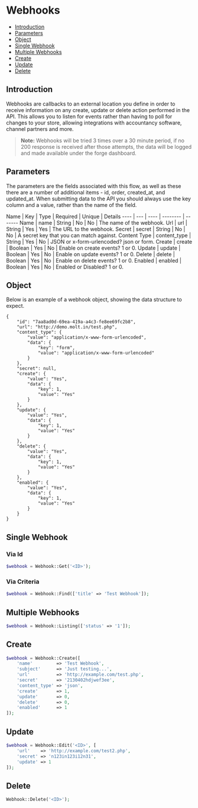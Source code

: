 # Webhooks

- [Introduction](#introduction)
- [Parameters](#params)
- [Object](#object)
- [Single Webhook](#single)
- [Multiple Webhooks](#multiple)
- [Create](#create)
- [Update](#update)
- [Delete](#delete)

<a name="introduction"></a>
## Introduction

Webhooks are callbacks to an external location you define in order to receive information on any create, update or delete action performed in the API. This allows you to listen for events rather than having to poll for changes to your store, allowing integrations with accountancy software, channel partners and more.

> **Note:** Webhooks will be tried 3 times over a 30 minute period, if no 200 response is received after those attempts, the data will be logged and made available under the forge dashboard.

<a name="params"></a>
## Parameters

The parameters are the fields associated with this flow, as well as these there are a number of additional items - id, order, created_at, and updated_at. When submitting data to the API you should always use the key column and a value, rather than the name of the field.

Name | Key | Type | Required | Unique | Details
---- | --- | ---- | -------- | -------
Name | name | String | No | No | The name of the webhook.
Url | url | String | Yes | Yes | The URL to the webhook.
Secret | secret | String | No | No | A secret key that you can match against.
Content Type | content_type | String | Yes | No | JSON or x-form-urlencoded? json or form.
Create | create | Boolean | Yes | No | Enable on create events? 1 or 0.
Update | update | Boolean | Yes | No | Enable on update events? 1 or 0.
Delete | delete | Boolean | Yes | No | Enable on delete events? 1 or 0.
Enabled | enabled | Boolean | Yes | No | Enabled or Disabled? 1 or 0.

<a name="object"></a>
## Object

Below is an example of a webhook object, showing the data structure to expect.

	{
	    "id": "7aa8ad0d-69ea-419a-a4c3-fe8ee69fc2b8",
	    "url": "http://demo.molt.in/test.php",
	    "content_type": {
	        "value": "application/x-www-form-urlencoded",
	        "data": {
	            "key": "form",
	            "value": "application/x-www-form-urlencoded"
	        }
	    },
	    "secret": null,
	    "create": {
	        "value": "Yes",
	        "data": {
	            "key": 1,
	            "value": "Yes"
	        }
	    },
	    "update": {
	        "value": "Yes",
	        "data": {
	            "key": 1,
	            "value": "Yes"
	        }
	    },
	    "delete": {
	        "value": "Yes",
	        "data": {
	            "key": 1,
	            "value": "Yes"
	        }
	    },
	    "enabled": {
	        "value": "Yes",
	        "data": {
	            "key": 1,
	            "value": "Yes"
	        }
	    }
	}

<a name="single"></a>
## Single Webhook

### Via Id

``` php
$webhook = Webhook::Get('<ID>');
```

### Via Criteria

``` php
$webhook = Webhook::Find(['title' => 'Test Webhook']);
```

<a name="multiple"></a>
## Multiple Webhooks

``` php
$webhook = Webhook::Listing(['status' => '1']);
```

<a name="create"></a>
## Create

``` php
$webhook = Webhook::Create([
    'name'         => 'Test Webhook',
    'subject'      => 'Just testing...',
    'url'          => 'http://example.com/test.php',
    'secret'       => '2130402hdjwef3ee',
    'content_type' => 'json',
    'create'       => 1,
    'update'       => 0,
    'delete'       => 0,
    'enabled'      => 1
]);
```

<a name="update"></a>
## Update

``` php
$webhook = Webhook::Edit('<ID>', [
    'url'    => 'http://example.com/test2.php',
    'secret' => 'n123in123i12n31',
    'update' => 1
]);
```

<a name="delete"></a>
## Delete

``` php
Webhook::Delete('<ID>');
```
